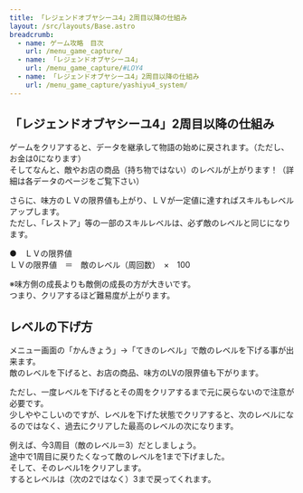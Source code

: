 ```yaml
---
title: 「レジェンドオブヤシーユ4」2周目以降の仕組み
layout: /src/layouts/Base.astro
breadcrumb:
  - name: ゲーム攻略　目次
    url: /menu_game_capture/
  - name: 「レジェンドオブヤシーユ4」
    url: /menu_game_capture/#LOY4
  - name: 「レジェンドオブヤシーユ4」2周目以降の仕組み
    url: /menu_game_capture/yashiyu4_system/
---
```


## 「レジェンドオブヤシーユ4」2周目以降の仕組み

ゲームをクリアすると、データを継承して物語の始めに戻されます。（ただし、お金は0になります）  
そしてなんと、敵やお店の商品（持ち物ではない）のレベルが上がります！（詳細は各データのページをご覧下さい）  
  
さらに、味方のＬＶの限界値も上がり、ＬＶが一定値に達すればスキルもレベルアップします。  
ただし、「レストア」等の一部のスキルレベルは、必ず敵のレベルと同じになります。  
  
●　ＬＶの限界値  
ＬＶの限界値　＝　敵のレベル（周回数）　×　100  
  
※味方側の成長よりも敵側の成長の方が大きいです。  
つまり、クリアするほど難易度が上がります。  
  

## レベルの下げ方

メニュー画面の「かんきょう」→「てきのレベル」で敵のレベルを下げる事が出来ます。  
敵のレベルを下げると、お店の商品、味方のLVの限界値も下がります。  
  
ただし、一度レベルを下げるとその周をクリアするまで元に戻らないので注意が必要です。  
少しややこしいのですが、レベルを下げた状態でクリアすると、次のレベルになるのではなく、過去にクリアした最高のレベルの次になります。  
  
例えば、今3周目（敵のレベル＝3）だとしましょう。  
途中で1周目に戻りたくなって敵のレベルを1まで下げました。  
そして、そのレベル1をクリアします。  
するとレベルは（次の2ではなく）3まで戻ってくれます。